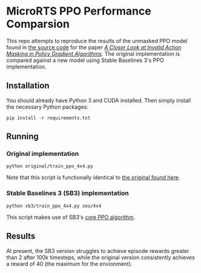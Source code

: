 # MicroRTS PPO Performance Comparsion

This repo attempts to reproduce the results of the unmasked PPO model found in
[the source code](https://github.com/vwxyzjn/invalid-action-masking)
for the paper [*A Closer Look at Invalid Action Masking in Policy Gradient Algorithms*](https://arxiv.org/abs/2006.14171).
The original implementation is compared against a new model using Stable Baselines 3's PPO implementation.

## Installation

You should already have Python 3 and CUDA installed. Then simply install the necessary Python packages:

```
pip install -r requirements.txt
```

## Running

### Original implementation

```
python original/train_ppo_4x4.py
```

Note that this script is functionally identical to
[the original found here](https://github.com/vwxyzjn/invalid-action-masking/blob/c0d47cca3c2d8522ce97412b76ca4e4e36c5d95e/invalid_action_masking/ppo_no_mask_4x4.py).

### Stable Baselines 3 (SB3) implementation

```
python sb3/train_ppo_4x4.py zoo/4x4
```

This script makes use of SB3's [core PPO algorithm](https://stable-baselines3.readthedocs.io/en/master/modules/ppo.html).

## Results

At present, the SB3 version struggles to achieve episode rewards greater than 2 after 100k timesteps,
while the original version consistently achieves a reward of 40 (the maximum for the envionment).

